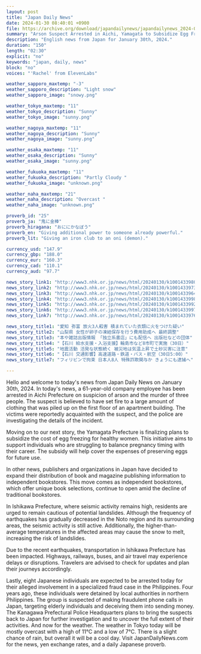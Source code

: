 ```yaml
---
layout: post
title: "Japan Daily News"
date: 2024-01-30 08:40:01 +0900
file: https://archive.org/download/japandailynews/japandailynews_2024-01-30.mp3
summary: "Arson Suspect Arrested in Aichi, Yamagata to Subsidize Egg Freezing, & more…"
description: "English news from Japan for January 30th, 2024."
duration: "150"
length: "02:30"
explicit: "no"
keywords: "japan, daily, news"
block: "no"
voices: "'Rachel' from ElevenLabs"

weather_sapporo_maxtemp: "-3"
weather_sapporo_description: "Light snow"
weather_sapporo_image: "snowy.png"

weather_tokyo_maxtemp: "11"
weather_tokyo_description: "Sunny"
weather_tokyo_image: "sunny.png"

weather_nagoya_maxtemp: "11"
weather_nagoya_description: "Sunny"
weather_nagoya_image: "sunny.png"

weather_osaka_maxtemp: "11"
weather_osaka_description: "Sunny"
weather_osaka_image: "sunny.png"

weather_fukuoka_maxtemp: "11"
weather_fukuoka_description: "Partly Cloudy "
weather_fukuoka_image: "unknown.png"

weather_naha_maxtemp: "21"
weather_naha_description: "Overcast "
weather_naha_image: "unknown.png"

proverb_id: "25"
proverb_ja: "鬼に金棒"
proverb_hiragana: "おににかなぼう"
proverb_en: "Giving additional power to someone already powerful."
proverb_lit: "Giving an iron club to an oni (demon)."

currency_usd: "147.9"
currency_gbp: "188.0"
currency_eur: "160.3"
currency_cad: "110.1"
currency_aud: "97.7"

news_story_link1: "http://www3.nhk.or.jp/news/html/20240130/k10014339801000.html"
news_story_link2: "http://www3.nhk.or.jp/news/html/20240130/k10014339731000.html"
news_story_link3: "http://www3.nhk.or.jp/news/html/20240130/k10014339641000.html"
news_story_link4: "http://www3.nhk.or.jp/news/html/20240130/k10014339981000.html"
news_story_link5: "http://www3.nhk.or.jp/news/html/20240130/k10014339921000.html"
news_story_link6: "http://www3.nhk.or.jp/news/html/20240130/k10014339971000.html"
news_story_link7: "http://www3.nhk.or.jp/news/html/20240130/k10014339761000.html"

news_story_title1: "愛知 弥富 放火3人殺害 積まれていた衣類に火をつけた疑い"
news_story_title2: "山梨県 女性が卵子の凍結保存を行う費用助成へ 最終調整"
news_story_title3: "本や雑誌出版情報 「独立系書店」にも配信へ 出版社などの団体"
news_story_title4: "【石川 給水支援・入浴支援】輪島市など8市町で実施（30日）"
news_story_title5: "地震活動 活発な状態続く 被災地は気温上昇で土砂災害に注意"
news_story_title6: "【石川 交通影響】高速道路・鉄道・バス・航空（30日5:00）"
news_story_title7: "フィリピンで拘束 日本人8人 特殊詐欺関与か きょうにも逮捕へ"

---
```


Hello and welcome to today's news from Japan Daily News on January 30th, 2024. In today's news, a 61-year-old company employee has been arrested in Aichi Prefecture on suspicion of arson and the murder of three people. The suspect is believed to have set fire to a large amount of clothing that was piled up on the first floor of an apartment building. The victims were reportedly acquainted with the suspect, and the police are investigating the details of the incident.

Moving on to our next story, the Yamagata Prefecture is finalizing plans to subsidize the cost of egg freezing for healthy women. This initiative aims to support individuals who are struggling to balance pregnancy timing with their career. The subsidy will help cover the expenses of preserving eggs for future use.

In other news, publishers and organizations in Japan have decided to expand their distribution of book and magazine publishing information to independent bookstores. This move comes as independent bookstores, which offer unique book selections, continue to open amid the decline of traditional bookstores.

In Ishikawa Prefecture, where seismic activity remains high, residents are urged to remain cautious of potential landslides. Although the frequency of earthquakes has gradually decreased in the Noto region and its surrounding areas, the seismic activity is still active. Additionally, the higher-than-average temperatures in the affected areas may cause the snow to melt, increasing the risk of landslides.

Due to the recent earthquakes, transportation in Ishikawa Prefecture has been impacted. Highways, railways, buses, and air travel may experience delays or disruptions. Travelers are advised to check for updates and plan their journeys accordingly.

Lastly, eight Japanese individuals are expected to be arrested today for their alleged involvement in a specialized fraud case in the Philippines. Four years ago, these individuals were detained by local authorities in northern Philippines. The group is suspected of making fraudulent phone calls in Japan, targeting elderly individuals and deceiving them into sending money. The Kanagawa Prefectural Police Headquarters plans to bring the suspects back to Japan for further investigation and to uncover the full extent of their activities. And now for the weather. The weather in Tokyo today will be mostly overcast with a high of 11°C and a low of 7°C. There is a slight chance of rain, but overall it will be a cool day.  Visit JapanDailyNews.com for the news, yen exchange rates, and a daily Japanese proverb.
